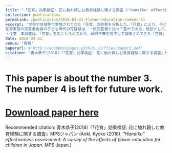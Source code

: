 ```yaml
---
title: "「花育」効果検証: 花に触れ親しむ教育経験に関する調査 ('Hanaiku' effectiveness assessment: A survey of the effects of flower education for children in Japan)"
collection: publications
permalink: /publication/2018-03-31-Flower-education-number-11
excerpt: '学校や地域等で実施されてきた「花育」の効果を分析した。「花育」により、子どもは花や自然への共感を深める。保護者が子どもと一緒に「花育」に参加した場合、肯定的な変化がさらに強まる。「花育」参加者の5割超が、花育後、花や緑の購入が増えたと答えている。一般家庭と比べて、花育参加世帯では、花の購入率が約5割高い。特に「自宅用」の購入率は、花育家庭では65%で一般家庭の3倍に上る。花育調査回答者の世帯年収は単純平均720万円で、一般回答者の平均563万円に対して、157万円高い。しかし、同じ収入階級における花育家庭と一般消費者を比べても、やはり花育家庭の方が全体的に購買率が高い。
花育家庭の回答者自身の子ども時代の花経験は、一般回答者と比べて豊かである。仮説として、「子供の経験＋親の花経験（親自身の幼少時の花環境＋子どもとの経験共有＋親自身の感動）」の相乗効果で、世代を超えて花経験の好循環が生まれる可能性がある。「経験を共有する」価値にも目を向けるべきだろう。世帯所得400万円未満の家庭は、他の層より花購入率が低いため、これらの層に対して花育の機会を重点的に広げることは、花のある生活様式の普及を底上げするには有効と思われる。・手法　スクリーニングのため、日本国内の20代から40代のインターネットモニター1万人を対象に、子どもが花に関する一般的な教育や、花育を受けたことがあるかどうかを尋ね、抽出された該当者309人に本調査に答えてもらった。家庭の花環境と購入行動については、一般消費者を対象とした「花と野菜、環境に関する調査」（本調査と同じMPSジャパンで実施）と同設問で、属性条件を揃えたうえで比べることで、花育の効果を比較によって類推した ・「花育」の定義　回答者に対して設問文章の中で、「幼稚園・保育園や学校、あるいは地域で、教育の一環として、フラワーデザイナーやグリーンアドバイザーなど、『花や緑の専門家の指導を受けながら』」行われるプログラム（「花育」）」と定義した。調査では主として「花育」参加者を対象に、経験や意識・行動の変化等を調べた。
・注意　本調査は、「花育」を広くとらえており、政府予算を投下して展開されてきた「花育」の特定プログラムに対する評価や費用対効果を直接測定するものではない。・本稿は、農林水産省「平成29年度産地活性化総合対策事業　国産花きイノベーション推進事業　花育活動全国推進事業」委託調査の結果を一部編集したもの。データの利用加工公開と原稿化の自由を条件に、MPSジャパンで筆者が設計、実施、分析した。'
date: 2018-03-31
venue: '寄稿'
paperurl: #'http://academicpages.github.io/files/paper2.pdf'
citation: '青木恭子(2018)『「花育」効果検証: 花に触れ親しむ教育経験に関する調査』MPSジャパン  (Aoki, Kyoko (2018). <i>"Hanaiku" effectiveness assessment: A survey of the effects of flower education for children in Japan</i>. MPS Japan.)'
---
```

# This paper is about the number 3. The number 4 is left for future work.

# [Download paper here](http://academicpages.github.io/files/paper2.pdf)

Recommended citation: 青木恭子(2018)『「花育」効果検証: 花に触れ親しむ教育経験に関する調査』MPSジャパン  (Aoki, Kyoko (2018). <i>"Hanaiku" effectiveness assessment: A survey of the effects of flower education for children in Japan</i>. MPS Japan.)
